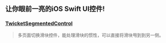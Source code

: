 ## 让你眼前一亮的iOS Swift UI控件!
 
 ### [TwicketSegmentedControl](https://link.juejin.im/?target=https%3A%2F%2Fgithub.com%2Ftwicketapp%2FTwicketSegmentedControl)

> 多页面切换滑块控件，能处理滑块的惯性，可以直接将滑块甩到到另一侧。














































